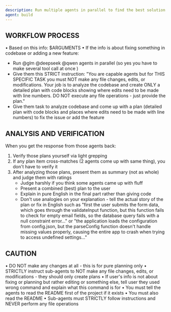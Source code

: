 ```yaml
---
description: Run multiple agents in parallel to find the best solution
agent: build
---
```


## WORKFLOW PROCESS

• Based on this info: $ARGUMENTS
• If the info is about fixing something in codebase or adding a new feature:

- Run @glm @deepseek @qwen agents in parallel (so yes you have to make several tool call at once )
- Give them this STRICT instruction: "You are capable agents but for THIS SPECIFIC TASK you must NOT make any file changes, edits, or modifications. Your job is to analyze the codebase and create ONLY a detailed plan with code blocks showing where edits need to be made with line numbers. DO NOT execute any file operations - just provide the plan."
- Give them task to analyze codebase and come up with a plan (detailed plan with code blocks and places where edits need to be made with line numbers) to fix the issue or add the feature

## ANALYSIS AND VERIFICATION

When you get the response from those agents back:

1. Verify those plans yourself via light grepping
2. If any plan item cross-matches (2 agents come up with same thing), you don't have to verify it
3. After analyzing those plans, present them as summary (not as whole) and judge them with ratings
   - Judge harshly if you think some agents came up with fluff
   - Present a combined (best) plan to the user
   - Explain in pure English in the final part rather than giving code
   - Don't use analogies on your explanation - tell the actual story of the plan or fix in English such as "first the user submits the form data, which goes through the validateInput function, but this function fails to check for empty email fields, so the database query fails with a null constraint error..." or "the application loads the configuration from config.json, but the parseConfig function doesn't handle missing values properly, causing the entire app to crash when trying to access undefined settings..."

## CAUTION

• DO NOT make any changes at all - this is for pure planning only
• STRICTLY instruct sub-agents to NOT make any file changes, edits, or modifications - they should only create plans
• If user's info is not about fixing or planning but rather editing or something else, tell user they used wrong command and explain what this command is for
• You must tell the agents to read the README first of the project if it exists
• You must also read the README
• Sub-agents must STRICTLY follow instructions and NEVER perform any file operations
